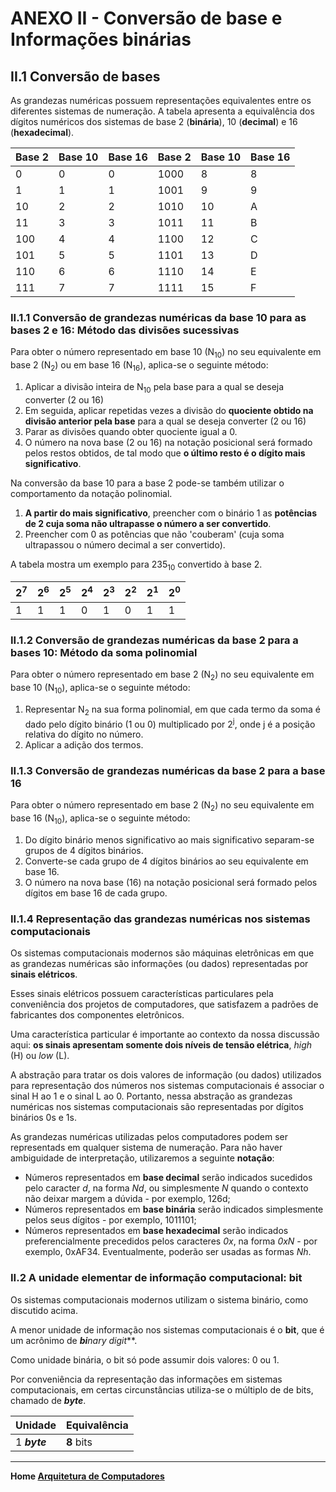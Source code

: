 # ANEXO II - Conversão de base e Informações binárias

## II.1 Conversão de bases  
As grandezas numéricas possuem representações equivalentes entre os diferentes sistemas de numeração. A tabela apresenta a equivalência dos dígitos numéricos dos sistemas de base 2 (**binária**), 10 (**decimal**) e 16 (**hexadecimal**).

| Base 2 | Base 10 | Base 16 | Base 2 | Base 10 | Base 16 |
| ------ | ------- | ------- | ------ | ------- | ------- |
| 0 | 0 | 0 | 1000 | 8 | 8 |
| 1 | 1 | 1 | 1001 | 9 | 9 |
| 10 | 2 | 2 | 1010 | 10 | A |
| 11 | 3 | 3 | 1011 | 11 | B |
| 100 | 4 | 4 | 1100 | 12 | C |
| 101 | 5 | 5 | 1101 | 13 | D |
| 110 | 6 | 6 | 1110 | 14 | E |
| 111 | 7 | 7 | 1111 | 15 | F |

### II.1.1 Conversão de grandezas numéricas da base 10 para as bases 2 e 16: Método das divisões sucessivas  
Para obter o número representado em base 10 (N<sub>10</sub>) no seu equivalente em base 2 (N<sub>2</sub>) ou em base 16 (N<sub>16</sub>), aplica-se o seguinte método:

1. Aplicar a divisão inteira de N<sub>10</sub> pela base para a qual se deseja converter (2 ou 16)  
2. Em seguida, aplicar repetidas vezes a divisão do **quociente obtido na divisão anterior pela base** para a qual se deseja converter (2 ou 16)
3. Parar as divisões quando obter quociente igual a 0.
4. O número na nova base (2 ou 16) na notação posicional será formado pelos restos obtidos, de tal modo que **o último resto é o dígito mais significativo**. 

Na conversão da base 10 para a base 2 pode-se também utilizar o comportamento da notação polinomial.   
1. **A partir do mais significativo**,
preencher com o binário 1 as **potências de 2 cuja soma não ultrapasse o número a ser convertido**.  
2. Preencher com 0 as potências que não 'couberam' (cuja soma ultrapassou o número decimal a ser convertido).  

A tabela mostra um exemplo para 235<sub>10</sub> convertido à base 2.

| 2<sup>7</sup> | 2<sup>6</sup> | 2<sup>5</sup> | 2<sup>4</sup> | 2<sup>3</sup> | 2<sup>2</sup> | 2<sup>1</sup> | 2<sup>0</sup> |
| ------------- | ------------- | ------------- | ------------- | ------------- | ------------- | ------------- | ------------- | 
| 1 | 1 | 1 | 0 | 1 | 0 | 1 | 1 |

### II.1.2 Conversão de grandezas numéricas da base 2 para a bases 10: Método da soma polinomial
Para obter o número representado em base 2 (N<sub>2</sub>) no seu equivalente em base 10 (N<sub>10</sub>), aplica-se o seguinte método:  
1. Representar N<sub>2</sub> na sua forma polinomial, em que cada termo da soma é dado pelo dígito binário (1 ou 0) multiplicado por 2<sup>j</sup>, onde j é a posição relativa do dígito no número.
2. Aplicar a adição dos termos.

### II.1.3 Conversão de grandezas numéricas da base 2 para a base 16
Para obter o número representado em base 2 (N<sub>2</sub>) no seu equivalente em base 16 (N<sub>10</sub>), aplica-se o seguinte método:
1. Do dígito binário menos significativo ao mais significativo separam-se grupos de 4 dígitos binários.
2. Converte-se cada grupo de 4 dígitos binários ao seu equivalente em base 16.
3. O número na nova base (16) na notação posicional será formado pelos dígitos em base 16 de cada grupo.

### II.1.4 Representação das grandezas numéricas nos sistemas computacionais
Os sistemas computacionais modernos são máquinas eletrônicas em que as grandezas numéricas são informações (ou dados) representadas por **sinais elétricos**.   

Esses sinais elétricos possuem características particulares pela conveniência dos projetos de computadores, que satisfazem a padrões de fabricantes dos componentes eletrônicos.    

Uma característica particular é importante ao contexto da nossa discussão aqui: **os sinais apresentam somente dois níveis de tensão elétrica**, *high* (H) ou *low* (L).   

A abstração para tratar os dois valores de informação (ou dados) utilizados para representação dos números nos sistemas computacionais é associar o sinal H ao 1 e o sinal L ao 0. Portanto, nessa abstração as grandezas numéricas nos sistemas computacionais são representadas por dígitos binários 0s e 1s.  

As grandezas numéricas utilizadas pelos computadores podem ser representads em qualquer sistema de numeração. Para não haver ambiguidade de interpretação, utilizaremos a seguinte **notação**:  
- Números representados em **base decimal** serão indicados sucedidos pelo caracter *d*, na forma *Nd*, ou simplesmente *N* quando o contexto não deixar margem a dúvida - por exemplo, 126d;
- Números representados em **base binária** serão indicados simplesmente pelos seus dígitos - por exemplo, 1011101;
- Números representados em **base hexadecimal** serão indicados preferencialmente precedidos pelos caracteres *0x*, na forma *0xN* - por exemplo, 0xAF34. Eventualmente, poderão ser usadas as formas *Nh*.

### II.2 A unidade elementar de informação computacional: bit
Os sistemas computacionais modernos utilizam o sistema binário, como discutido acima.   

A menor unidade de informação nos sistemas computacionais é o **bit**, que é um acrônimo de ***bi**nary digi**t***.  

Como unidade binária, o bit só pode assumir dois valores: 0 ou 1.  

Por conveniência da representação das informações em sistemas computacionais, em certas circunstâncias utiliza-se o múltiplo de de bits, chamado de ***byte***. 

| Unidade | Equivalência |
| ------- | -------- |
| 1 ***byte*** | **8** bits |

___  
**Home [Arquitetura de Computadores](https://github.com/claytonjasilva/claytonjasilva.github.io/blob/main/arq_aulas.md)**
